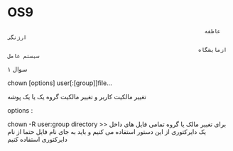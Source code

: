 # OS9

                                                                  عاطفه ارژنگی
                                                                  
                                                                ازمایشگاه سیستم عامل
                                                                
 
 سوال ۱
 
 chown [options] user[:[group]]file...
 
 تغییر مالکیت کاربر و تغییر مالکیت گروه یک یا یک پوشه 
 
 options :
 
 chown -R user:group directory  >>
                          برای تغییر مالک یا گروه تمامی فایل های داخل یک دایرکتوری از این دستور استفاده می کنیم و باید به جای نام فایل حتما از نام دایرکتوری استفاده کنیم 
  
                                        
                                        

